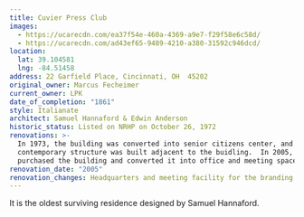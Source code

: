 ```yaml
---
title: Cuvier Press Club
images:
  - https://ucarecdn.com/ea37f54e-460a-4369-a9e7-f29f58e6c58d/
  - https://ucarecdn.com/ad43ef65-9489-4210-a380-31592c946dcd/
location:
  lat: 39.104581
  lng: -84.51458
address: 22 Garfield Place, Cincinnati, OH  45202
original_owner: Marcus Fecheimer
current_owner: LPK
date_of_completion: "1861"
style: Italianate
architect: Samuel Hannaford & Edwin Anderson
historic_status: Listed on NRHP on October 26, 1972
renovations: >-
  In 1973, the building was converted into senior citizens center, and a
  contemporary structure was built adjacent to the buidling.  In 2005, LPK
  purchased the building and converted it into office and meeting space.
renovation_date: "2005"
renovation_changes: Headquarters and meeting facility for the branding company.
---
```


It is the oldest surviving residence designed by Samuel Hannaford.

